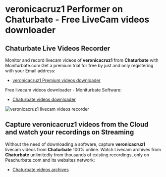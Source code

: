 # veronicacruz1 Performer on Chaturbate - Free LiveCam videos downloader

## Chaturbate Live Videos Recorder

Monitor and record livecam videos of **veronicacruz1** from **Chaturbate** with Moniturbate.com
Get a premium trial for free by just and only registering with your Email address:
* [veronicacruz1 Premium videos downloader](https://moniturbate.com/request-demo-licence-key.html)

Free livecam videos downloader - Moniturbate Software:
* [Chaturbate videos downloader](https://moniturbate.com/moniturbate-download-software.html)

![veronicacruz1 livecam videos recorder](https://peachurnet.com/templates/moniturbate-software.png)


## Capture veronicacruz1 videos from the Cloud and watch your recordings on Streaming

Without the need of downloading a software, capture **veronicacruz1** livecam videos from **Chaturbate** 100% online.
Watch Livecam archives from **Chaturbate** unlimitedly from thousands of existing recordings, only on Peachurbate.com and its websites network:
* [Chaturbate videos archives](https://peachurnet.com/)